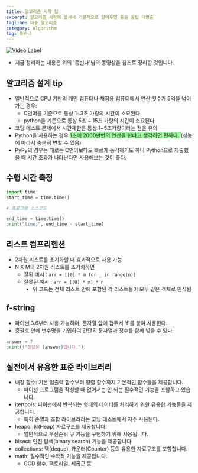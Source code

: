 ```yaml
---
title: 알고리즘 시작 팁
excerpt: 알고리즘 시작에 앞서서 기본적으로 알아두면 좋을 꿀팁 대방출
tagline: 대충 알고리즘
category: Algorithm
tag: 동빈나
---
```


[![Video Label](http://img.youtube.com/vi/m-9pAwq1o3w/0.jpg)](https://www.youtube.com/watch?v=m-9pAwq1o3w&ab_channel=%EB%8F%99%EB%B9%88%EB%82%98)

* 지금 정리하는 내용은 위의 '동빈나'님의 동영상을 참조로 정리한 것입니다.

## 알고리즘 설계 tip

* 일반적으로 CPU 기반의 개인 컴퓨터나 채점용 컴퓨터에서 연산 횟수가 5억을 넘어가는 경우:
	 * C언어를 기준으로 통상 1~3초 가량의 시간이 소요된다.
	 * python을 기준으로 통상 5초 ~ 15초 가량의 시간이 소요된다.
* 코딩 테스트 문제에서 시간제한은 통상 1~5초가량이라는 점을 유의
* Python을 사용하는 경우 <span style="background-color:rgba(0, 250, 0, 0.4);">1초에 2000만번의 연산을 한다고 생각하면 편하다. 
</span>(성능에 따라서 충분히 변할 수 있음)
*  PyPy의 경우는 때로는 C언어보다도 빠르게 동작하기도 하니 Python으로 제출했을 때 시간 초과가 나타난다면 사용해보는 것이 좋다.

## 수행 시간 측정

```python
import time
start_time = time.time()

# 프로그램 소스코드

end_time = time.time()
print("time:", end_time - start_time)
```

## 리스트 컴프리헨션

* 2차원 리스트를 초기화할 때 효과적으로 사용 가능
* N X M의 2차원 리스트를 초기화하면
	 *  잘된 예시 : `arr = [[0] * m for _ in range(n)]`
	 * 잘못된 예시 : `arr = [[0] * m] * n`
	   * 위 코드는 전체 리스트 안에 포함된 각 리스트들이 모두 같은 객체로 인식됨

## f-string
* 파이썬 3.6부터 사용 가능하며, 문자열 앞에 접두서 'f'를 붙여 사용한다.
* 중괄호 안에 변수명을 기입하여 간단히 문자열과 정수를 함께 넣을 수 있다.
```python
answer = 7
print(f"정답은 {answer}입니다.");
```

## 실전에서 유용한 표준 라이브러리
* 내장 함수: 기본 입출력 함수부터 정렬 함수까지 기본적인 함수들을 제공합니다.
	* 파이선 프로그램을 작성할 때 없어서는 안 되는 필수적인 기능을 포함하고 있습니다.
* itertools: 파이썬에서 반복되는 형태의 데이터를 처리하기 위한 유용한 기능들을 제공합니다.
  * 특히 순열과 조합 라이브러리는 코딩 테스트에서 자주 사용된다.
* heapq: 힙(Heap) 자료구조를 제공합니다.
	* 일반적으로 우선순위 큐 기능을 구현하기 위해 사용됩니다.
* bisect: 인진 탐색(binary search) 기능을 제공합니다.
* collections: 덱(deque), 카운터(Counter) 등의 유용한 자료구조를 포함합니다.
* math: 필수적인 수학적 기능을 제공합니다.
	* GCD 함수, 팩토리얼, 제곱근 등
